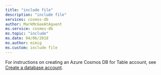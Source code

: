 ```yaml
---
title: "include file"
description: "include file"
services: cosmos-db
author: MarkMcGeeAtAquent
ms.service: cosmos-db
ms.topic: "include"
ms.date: 04/06/2018
ms.author: mimig
ms.custom: include file
---
```


For instructions on creating an Azure Cosmos DB for Table account, see [Create a database account](../how-to-manage-database-account.md).
